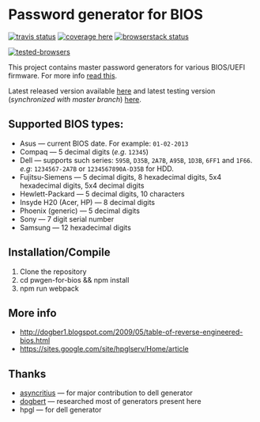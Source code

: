   Password generator for BIOS
================================
[![travis status][build-status]][travis]
[![coverage here][coverage-status]][coverage]
[![browserstack status][browserstack-status]][browserstack-info]

[![tested-browsers][sauce-matrix]][sauce-link]

This project contains master password generators for various BIOS/UEFI firmware.
For more info [read this][dogbert-post].

Latest released version available [here][bios-pw] and latest testing version (*synchronized with master branch*) [here][beta-bios-pw].

## Supported BIOS types:

* Asus &mdash; current BIOS date. For example: ``01-02-2013``
* Compaq &mdash; 5 decimal digits (*e.g*. ``12345``)
* Dell	&mdash; supports such series: ``595B``, ``D35B``, ``2A7B``, ``A95B``, ``1D3B``, ``6FF1`` and ``1F66``. *e.g*: ``1234567-2A7B`` or ``1234567890A-D35B`` for HDD.
* Fujitsu-Siemens &mdash; 5 decimal digits, 8 hexadecimal digits, 5x4 hexadecimal digits, 5x4 decimal digits
* Hewlett-Packard &mdash; 5 decimal digits, 10 characters
* Insyde H20 (Acer, HP) &mdash; 8 decimal digits
* Phoenix (generic) &mdash; 5 decimal digits
* Sony &mdash; 7 digit serial number
* Samsung &mdash; 12 hexadecimal digits

## Installation/Compile

1. Clone the repository
2. cd pwgen-for-bios && npm install
3. npm run webpack

## More info

* http://dogber1.blogspot.com/2009/05/table-of-reverse-engineered-bios.html
* https://sites.google.com/site/hpglserv/Home/article

## Thanks

* [asyncritius](https://github.com/A-syncritus) &mdash; for major contribution to dell generator
* [dogbert](https://github.com/dogbert) &mdash; researched most of generators present here
* hpgl &mdash; for dell generator

[build-status]: https://api.travis-ci.org/bacher09/pwgen-for-bios.svg?branch=master
[travis]: https://travis-ci.org/bacher09/pwgen-for-bios
[coverage-status]: https://coveralls.io/repos/github/bacher09/pwgen-for-bios/badge.svg?branch=master
[coverage]: https://coveralls.io/github/bacher09/pwgen-for-bios?branch=master
[browserstack-status]: https://www.browserstack.com/automate/badge.svg?badge_key=UFl5WjA4TFlkNlN6MG1XTUd3Tmt6U1NzMXFYSHJLa2NsM3F0RE1JNnF3WT0tLWFJVEpCbVRlMVBJQ2dnRitWYVdnOFE9PQ==--785e0f4cd308caa52ec30b8183c16a6a6fc38293
[browserstack-info]: https://www.browserstack.com/automate/public-build/UFl5WjA4TFlkNlN6MG1XTUd3Tmt6U1NzMXFYSHJLa2NsM3F0RE1JNnF3WT0tLWFJVEpCbVRlMVBJQ2dnRitWYVdnOFE9PQ==--785e0f4cd308caa52ec30b8183c16a6a6fc38293
[sauce-matrix]: https://saucelabs.com/browser-matrix/bacher09.svg
[sauce-link]: https://saucelabs.com/u/bacher09
[dogbert-post]: http://dogber1.blogspot.com/2009/05/table-of-reverse-engineered-bios.html
[bios-pw]: https://bios-pw.org/
[beta-bios-pw]: https://beta.bios-pw.org/
